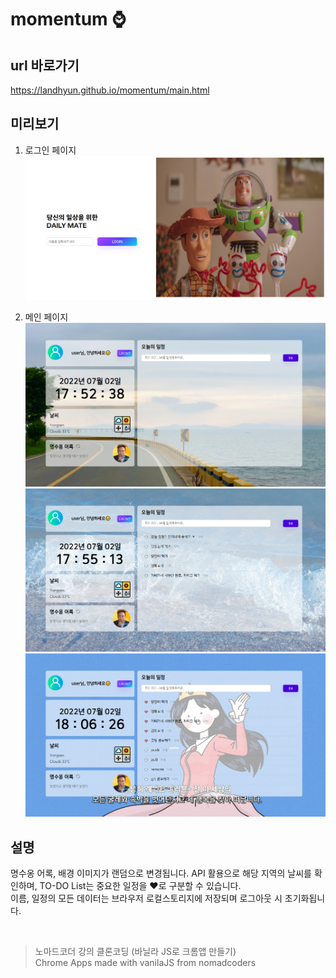 # momentum ⌚

## url 바로가기
https://landhyun.github.io/momentum/main.html

## 미리보기
1. 로그인 페이지
![미리보기](./index.png)

2. 메인 페이지
![미리보기](./main1.png)
![미리보기](./main2.png)
![미리보기](./main3.png)

## 설명
명수옹 어록, 배경 이미지가 랜덤으로 변경됩니다.
API 활용으로 해당 지역의 날씨를 확인하며, TO-DO List는 중요한 일정을 ❤️로 구분할 수 있습니다.<br>
이름, 일정의 모든 데이터는 브라우저 로컬스토리지에 저장되며 로그아웃 시 초기화됩니다.

<br>
<blockquote>
노마드코더 강의 클론코딩 (바닐라 JS로 크롬앱 만들기)<br>
Chrome Apps made with vanilaJS from nomadcoders
